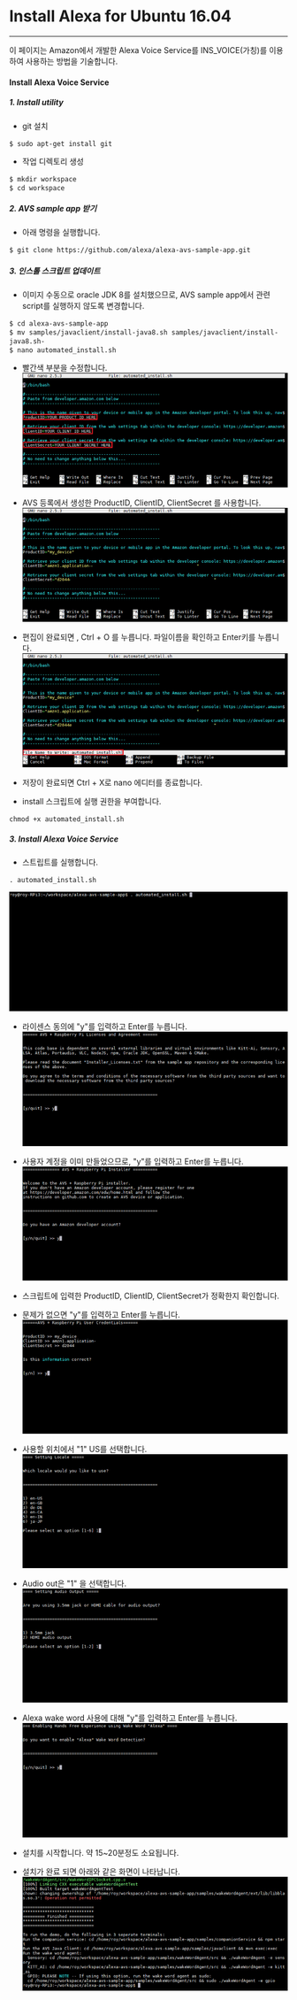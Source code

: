 # Install Alexa for Ubuntu 16.04

---

이 페이지는 Amazon에서 개발한 Alexa Voice Service를 INS\_VOICE\(가칭\)를 이용하여 사용하는 방법을 기술합니다.

#### Install Alexa Voice Service

##### 1. Install utility
- git 설치
```
$ sudo apt-get install git
```

- 작업 디렉토리 생성
```
$ mkdir workspace
$ cd workspace
```

##### 2. AVS sample app 받기
- 아래 명령을 실행합니다.
```
$ git clone https://github.com/alexa/alexa-avs-sample-app.git
```

##### 3. 인스톨 스크립트 업데이트
- 이미지 수동으로 oracle JDK 8를 설치했으므로, AVS sample app에서 관련 script를 실행하지 않도록 변경합니다.
```
$ cd alexa-avs-sample-app
$ mv samples/javaclient/install-java8.sh samples/javaclient/install-java8.sh-
$ nano automated_install.sh
```

- 빨간색 부분을 수정합니다.![](/assets/avs_script_edit_1.jpg)
- AVS 등록에서 생성한 ProductID, ClientID, ClientSecret 를 사용합니다.  
![](/assets/avs_script_edit_2.jpg)

- 편집이 완료되면 , Ctrl + O 를 누릅니다. 파일이름을 확인하고 Enter키를 누릅니다.  
![](/assets/avs_script_edit_3.jpg)

- 저장이 완료되면 Ctrl + X로 nano 에디터를 종료합니다.

- install 스크립트에 실행 권한을 부여합니다.
```
chmod +x automated_install.sh
```

##### 3. Install Alexa Voice Service
- 스트립트를 실행합니다.
```
. automated_install.sh
```
![](/assets/avs_script_edit_4.jpg)

- 라이센스 동의에 "y"를 입력하고 Enter를 누릅니다.
![](/assets/avs_script_edit_5.jpg)

- 사용자 계정을 이미 만들었으므로, "y"를 입력하고 Enter를 누릅니다.
![](/assets/avs_script_edit_6.jpg)

- 스크립트에 입력한 ProductID, ClientID, ClientSecret가 정확한지 확인합니다.  
- 문제가 없으면 "y"를 입력하고 Enter를 누릅니다.
![](/assets/avs_script_edit_7.jpg)

- 사용할 위치에서 "1" US를 선택합니다.
![](/assets/avs_script_edit_8.jpg)

- Audio out은 "1" 을 선택합니다.
![](/assets/avs_script_edit_9.jpg)

- Alexa wake word 사용에 대해 "y"를 입력하고 Enter를 누릅니다.
![](/assets/avs_script_edit_10.jpg)

- 설치를 시작합니다. 약 15~20분정도 소요됩니다.  
- 설치가 완료 되면 아래와 같은 화면이 나타납니다.
![](/assets/avs_script_edit_11.jpg)

